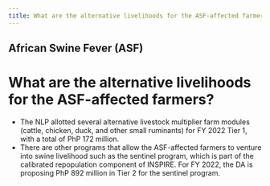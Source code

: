 ```yaml
---
title: What are the alternative livelihoods for the ASF-affected farmers
---
```


## African Swine Fever (ASF)

# What are the alternative livelihoods for the ASF-affected farmers?


 - The NLP allotted several alternative livestock multiplier farm modules (cattle, chicken, duck, and other small ruminants) for FY 2022 Tier 1, with a total of PhP 172 million.
 - There are other programs that allow the ASF-affected farmers to venture into swine livelihood such as the sentinel program, which is part of the calibrated repopulation component of INSPIRE. For FY 2022, the DA is proposing PhP 892 million in Tier 2 for the sentinel program.
